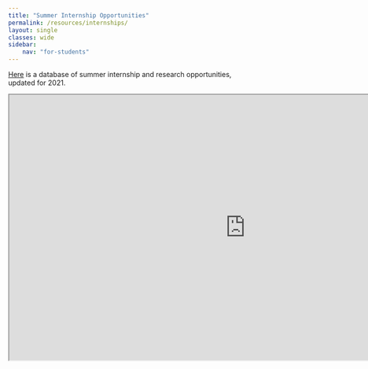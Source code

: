 ```yaml
---
title: "Summer Internship Opportunities"
permalink: /resources/internships/
layout: single
classes: wide
sidebar:
    nav: "for-students"
---
```


[Here](https://docs.google.com/spreadsheets/d/1jKo-7N2PCCjhMTP1SUimi6gmgnQ0NzgtA2E_mkeoHsI/edit?usp=sharing) is a database of summer internship and research opportunities, updated for 2021.

<iframe src="https://docs.google.com/spreadsheets/d/e/2PACX-1vTUF26aiMDW9nH-zCMl2XBiuQK6W-3v4LZnbcFrljKWM1WDz4RQwUkc52avbj41BDuMzNUibXGcSJFz/pubhtml?gid=1689554481&amp;single=true&amp;widget=true&amp;headers=false" width="960" height="540" ></iframe>
